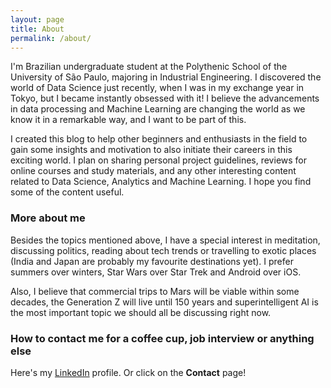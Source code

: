 ```yaml
---
layout: page
title: About
permalink: /about/
---
```


I'm Brazilian undergraduate student at the Polythenic School of the University of São Paulo, majoring in Industrial Engineering. I discovered the world of Data Science just recently, when I was in my exchange year in Tokyo, but I became instantly obsessed with it! I believe the advancements in data processing and Machine Learning are changing the world as we know it in a remarkable way, and I want to be part of this.

I created this blog to help other beginners and enthusiasts in the field to gain some insights and motivation to also initiate their careers in this exciting world. I plan on sharing personal project guidelines, reviews for online courses and study materials, and any other interesting content related to Data Science, Analytics and Machine Learning. I hope you find some of the content useful.

### More about me

Besides the topics mentioned above, I have a special interest in meditation, discussing politics, reading about tech trends or travelling to exotic places (India and Japan are probably my favourite destinations yet). I prefer summers over winters, Star Wars over Star Trek and Android over iOS.

Also, I believe that commercial trips to Mars will be viable within some decades, the Generation Z will live until 150 years and superintelligent AI is the most important topic we should all be discussing right now.

### How to contact me for a coffee cup, job interview or anything else

Here's my [LinkedIn](https://www.linkedin.com/in/bruno-koba/) profile. Or click on the **Contact** page!
